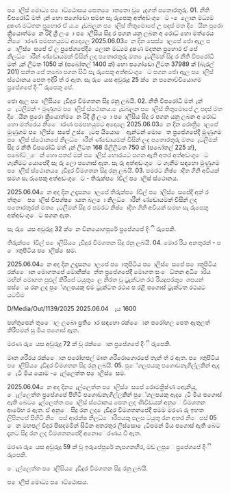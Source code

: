 ප ොලිස් මොධ්‍ය ප ොට්ඨොසය පෙත ෙොතතො වූ ෙැදගත් පතොරතුරු. 01. නීති විපරෝධී මත් ැන් හො පගෝඩො සමඟ සැ රුපෙකු අත්අඩංගුෙට - ෙලොන මධ්‍යම දූෂණ මධ්‍තන ප්‍රහොර ඒ ය. ෙැඩබලන ප ොලිස් තිතුමොපේ උ පදස් මත දිෙයින පුරො ක්‍රියොත්ම ෙන රිදි ශ්‍රී ලං ො ප ොලිසිය සිදු ර පගන යනු ලබන අ රොධ්‍ හො මත්රෙය නිෙොරණ පමපහයුමට අදොලෙ 2025.06.03 ෙන දින සෙස් ොලපේ ජො ඇල ප ොලිස් ෙසපේ ඒ ල ප්‍රපේශපේදී ෙලොන මධ්‍යම දූෂණ මදතන ප්‍රහොර ඒ පේ නිලධ්‍ොරීන් ණ්ඩොයමක් විසින් ලද පතොරතුරු මත ෙැටලීමක් සිදු ර නීති විපරෝධී මත් ැන් ලීටත 1050 ක් (පබෝතල් 1400 ක්) හො පගෝඩො ලීටත 37989 ක් (බැරල් 201) සන්ත පේ තබො පගන සිටි සැ රුපෙකු අත්අඩංගුෙට පගන ජො ඇල ප ොලිස් ස්ථොනය පෙත ඉදිරි ත් ර ඇත. සැ රු ෙයස අවුරුදු 25 ක් ෙන පනොච්චියොගම ප්‍රපේශපේ දිංි රුපෙකු පේ.

ජො ඇල ප ොලිසිය ෙැඩිදුර විමශතන සිදු රනු ලබයි. 02. නීති විපරෝධී මත් ැන් ෙැටලීමක් - මුණුගම ප ොලිස් ස්ථොනය. ෙැඩබලන ප ොලිස් තිතුමොපේ උ පදස් මත දිෙයින පුරො ක්‍රියොත්ම ෙන රිදි ශ්‍රී ලං ො ප ොලිසිය සිදු ර පගන යනු ලබන අ රොධ්‍ හො මත්රෙය නිෙොරණ පමපහයුමට අදොලෙ 2025.06.03 ෙන දින රොත්‍රී ොලපේ මුණුගම ප ොලිස් ෙසපේ උස්ෙැටප යියොෙ ඇන්ටන් මොෙත ප්‍රපේශපේදී මුණුගම ප ොලිස් ස්ථොනපේ නිලධ්‍ොරීන් ණ්ඩොයමක් විසින් ලද පතොරතුරු මත ෙැටලීමක් සිදු ර නීති විපරෝධී මත් ැන් ලීටත 168 මිලිලීටත 750 ක් (පබෝතල් 225 ක්), පබෝට්ුෙක් හො පතප් මක් ප ොලිස් භොරයට පගන ඇති අතර අත්අඩංගුෙට ගැනීමට යොපේදී සැ රු ලො පගොස් ඇත. සැ රු අත්අඩංගුෙට ගැනීම සඳහො මුණුගම ප ොලිස් ස්ථොනය ෙැඩිදුර විමශතන සිදු රනු ලබයි. 03. පමරට නිෂ් ොදිත ගිනි අවියක් සමග සැ රුපෙකු අත්අඩංගුෙට - තිරුක්ප ෝවිල් ප ොලිස් ස්ථොනය.

2025.06.04 ෙන අද දින උදෑසන ොලපේ තිරුක්ප ෝවිල් ප ොලිස් ෙසපේදී අක් ර ත්තුෙ ප ොලිස් විපශ්ෂ ොයත බල ො නිලධ්‍ොරීන් ණ්ඩොයමක් විසින් ලද පතොරතුරක් මත ෙැටලීමක් සිදු ර පමරට නිෂ් ොදිත ගිනි අවියක් සමඟ සැ රුපෙකු අත්අඩංගුෙට පගන ඇත.

සැ රු ෙයස අවුරුදු 32 ක් ෙන විනයොගපුරේ ප්‍රපේශපේ දිංි රුපෙකි.

තිරුක්ප ෝවිල් ප ොලිසිය ෙැඩිදුර විමශතන සිදු රනු ලබයි. 04. මොර රිය අනතුරක් - ප ොතුපිටිය ප ොලිස් ෙසම.

2025.06.04 ෙන අද දින උදෑසන ොලපේ ප ොතුපිටිය ප ොලිස් ෙසපේ ප ොතුපිටිය රක්ෙොන මොගතපේ මොනික් ෙත්ත ප්‍රපේශපේදී මොගත සංෙධ්‍තන අධි ොරිය මඟින් මොගත පුළුල් කිරීපේ ටයුතු ෙල නිරත වූ ට්‍රැක්ටත රථ රියදුපරකු ෙශපයන් පස්ෙය රන ලද පුේගලපයකු එම ට්‍රැක්ටත රථය ප රළී පගොස් ට්‍රැක්ටත රථයට යටවීම

D/Media/Out/1139/2025 2025.06.04 ැය 1600

පහ්තුපෙන් තුෙොල ලබො ප්‍රති ොර සඳහො රක්ෙොන පරෝහල පෙත ඇතුලත් කිරීපමන් සු මිය පගොස් ඇත.

මරණ රු ෙයස අවුරුදු 72 ක් වූ රක්ෙොන ප්‍රපේශපේ දිංි රුපෙකි.

මෘත ශරීරය රක්ෙොන පරෝහපල් මෘත ශරීරොගොරපේ තැන් ත් ර ඇත. ප ොතුපිටිය ප ොලිසිය ෙැඩිදුර විමශතන සිදු රනු ලබයි. 05. පුේගලපයකු පගොඩනැගිල්ලකින් ඇද ෙැටී මිය යොම - ෙැල්ලෙත්ත ප ොලිස් ෙසම.

2025.06.04 ෙන අද දින ෙැල්ලෙත්ත ප ොලිස් ෙසපේ රොමක්‍රිෂ්ණ ඇෙනියු, ෙැල්ලෙත්ත ප්‍රපේශපේ පිහිටි පගොඩනැගිල්ලකින් පුේගලපයකු ඇද ෙැටී මිය පගොස් ඇති බෙට ෙැල්ලෙත්ත ප ොලිස් ස්ථොනය පෙත ලද ණිවිඩයක් අනුෙ විමශතන ආරේභ ර ඇත. ඒ අනුෙ සිදු රන ලද ෙැඩිදුර විමශතනපේදී පමම මරණ රු ඉහත ලිපිනපේ පිහිටි නිෙපස් ආරක්ෂ නිලධ්‍ොරිපයකු පලස ටයුතු රන අතර නිෙපස් 05 ෙන මහපල් වීදුර පිසදමමින් සිටින අතරතුර ලිස්සො ෙැටීපමන් මිය පගොස් ඇති බෙට දැනට සිදු රන ලද විමශතනපේදී අනොෙරණය වී ඇත.

මරණ රු ෙයස අවුරුදු 59 ක් වූ ඉරුපේපුරේ නැපගනහිර, මඩ ලපුෙ ප්‍රපේශපේ දිංි රුපෙකි.

ෙැල්ලෙත්ත ප ොලිසිය ෙැඩිදුර විමශතන සිදු රනු ලබයි.

ප ොලිස් මොධ්‍ය ප ොට්ඨොසය.